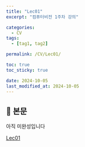 ```yaml
---
title: "Lec01"
excerpt: "컴퓨터비전 1주차 강의"

categories:
  - CV
tags:
  - [tag1, tag2]

permalink: /CV/Lec01/

toc: true
toc_sticky: true

date: 2024-10-05
last_modified_at: 2024-10-05
---
```


## 🦥 본문

아직 미완성입니다

[Lec01](https://changeable-aftershave-67a.notion.site/Lec01-10551c4af5d68019a70ef5d52cd37542?pvs=4)







